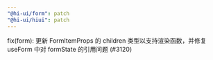 ```yaml
---
"@hi-ui/form": patch
"@hi-ui/hiui": patch
---
```


fix(form): 更新 FormItemProps 的 children 类型以支持渲染函数，并修复 useForm 中对 formState 的引用问题 (#3120)
